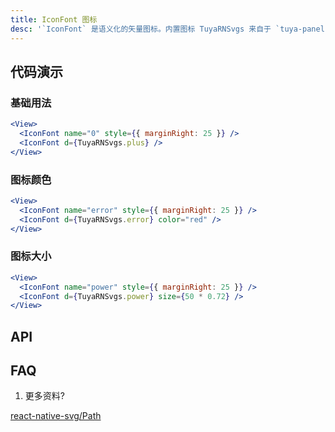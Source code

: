 ```yaml
---
title: IconFont 图标
desc: '`IconFont` 是语义化的矢量图标。内置图标 TuyaRNSvgs 来自于 `tuya-panel-kit/src/components/iconfont/svg/defaultSvg`。'
---
```


## 代码演示

### 基础用法

```jsx
<View>
  <IconFont name="0" style={{ marginRight: 25 }} />
  <IconFont d={TuyaRNSvgs.plus} />
</View>
```

### 图标颜色

```jsx
<View>
  <IconFont name="error" style={{ marginRight: 25 }} />
  <IconFont d={TuyaRNSvgs.error} color="red" />
</View>
```

### 图标大小

```jsx
<View>
  <IconFont name="power" style={{ marginRight: 25 }} />
  <IconFont d={TuyaRNSvgs.power} size={50 * 0.72} />
</View>
```

## API

<API name="IconFontProps"></API>

## FAQ

1. 更多资料?

[react-native-svg/Path](https://github.com/react-native-community/react-native-svg#path)
